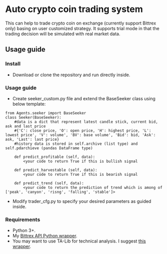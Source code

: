 # Auto crypto coin trading system #

This can help to trade crypto coin on exchange (currently support Bittrex only) basing on user customized strategy. It supports trial mode in that the trading decision will be simulated with real market data.

## Usage guide ##

### Install ###
- Download or clone the repository and run directly inside.

### Usage guide ###
- Create seeker_custom.py file and extend the BaseSeeker class using below template:
~~~
from Agents.seeker import BaseSeeker
class Seeker(BaseSeeker):
	#data is a dict that represent latest candle stick, current bid, ask and last price
	#{'C': close price, 'O': open price, 'H': highest price, 'L': lowest price', 'V': volume', 'BV': base volume', 'Bid': bid, 'Ask': ask, 'Last': last price}
	#history data is stored in self.archive (list type) and self.pdarchieve (pandas DataFrame type)
	
	def predict_profitable (self, data):
		<your code to return True if this is bullish signal
		
	def predict_harvestable (self, data):
		<your code to return True if this is bearish signal
		
	def predict_trend (self, data):
		<your code to return the prediction of trend which is among of ['peak', 'canyon', 'risng', 'falling', 'stable']>
~~~
- Modify trader_cfg.py to specify your desired parameters as guided inside.

### Requirements ###
- Python 3+.
- My [Bittrex API Python wrapper](https://github.com/hanhha/bittrex).
- You may want to use TA-Lib for technical analysis. I suggest [this wrapper](https://mrjbq7.github.io/ta-lib/).
